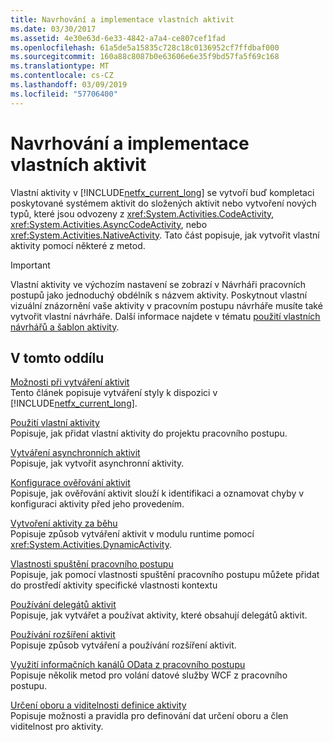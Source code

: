 ```yaml
---
title: Navrhování a implementace vlastních aktivit
ms.date: 03/30/2017
ms.assetid: 4e30e63d-6e33-4842-a7a4-ce807cef1fad
ms.openlocfilehash: 61a5de5a15835c728c18c0136952cf7ffdbaf000
ms.sourcegitcommit: 160a88c8087b0e63606e6e35f9bd57fa5f69c168
ms.translationtype: MT
ms.contentlocale: cs-CZ
ms.lasthandoff: 03/09/2019
ms.locfileid: "57706400"
---
```

# <a name="designing-and-implementing-custom-activities"></a>Navrhování a implementace vlastních aktivit
Vlastní aktivity v [!INCLUDE[netfx_current_long](../../../includes/netfx-current-long-md.md)] se vytvoří buď kompletaci poskytované systémem aktivit do složených aktivit nebo vytvoření nových typů, které jsou odvozeny z <xref:System.Activities.CodeActivity>, <xref:System.Activities.AsyncCodeActivity>, nebo <xref:System.Activities.NativeActivity>. Tato část popisuje, jak vytvořit vlastní aktivity pomocí některé z metod.  
  
> [!IMPORTANT]
>  Vlastní aktivity ve výchozím nastavení se zobrazí v Návrháři pracovních postupů jako jednoduchý obdélník s názvem aktivity. Poskytnout vlastní vizuální znázornění vaše aktivity v pracovním postupu návrháře musíte také vytvořit vlastní návrháře. Další informace najdete v tématu [použití vlastních návrhářů a šablon aktivity](using-custom-activity-designers-and-templates.md).  
  
## <a name="in-this-section"></a>V tomto oddílu  
 [Možnosti při vytváření aktivit](activity-authoring-options-in-wf.md)  
 Tento článek popisuje vytváření styly k dispozici v [!INCLUDE[netfx_current_long](../../../includes/netfx-current-long-md.md)].  
  
 [Použití vlastní aktivity](using-a-custom-activity.md)  
 Popisuje, jak přidat vlastní aktivity do projektu pracovního postupu.  
  
  [Vytváření asynchronních aktivit](creating-asynchronous-activities-in-wf.md)  
 Popisuje, jak vytvořit asynchronní aktivity.  
  
 [Konfigurace ověřování aktivit](configuring-activity-validation.md)  
 Popisuje, jak ověřování aktivit slouží k identifikaci a oznamovat chyby v konfiguraci aktivity před jeho provedením.  
  
 [Vytvoření aktivity za běhu](creating-an-activity-at-runtime-with-dynamicactivity.md)  
 Popisuje způsob vytváření aktivit v modulu runtime pomocí <xref:System.Activities.DynamicActivity>.  
  
 [Vlastnosti spuštění pracovního postupu](workflow-execution-properties.md)  
 Popisuje, jak pomocí vlastnosti spuštění pracovního postupu můžete přidat do prostředí aktivity specifické vlastnosti kontextu  
  
 [Používání delegátů aktivit](using-activity-delegates.md)  
 Popisuje, jak vytvářet a používat aktivity, které obsahují delegátů aktivit.
  
 [Používání rozšíření aktivit](using-activity-extensions.md)  
 Popisuje způsob vytváření a používání rozšíření aktivit.  
  
 [Využití informačních kanálů OData z pracovního postupu](consuming-odata-feeds-from-a-workflow.md)  
 Popisuje několik metod pro volání datové služby WCF z pracovního postupu.  
  
 [Určení oboru a viditelnosti definice aktivity](activity-definition-scoping-and-visibility.md)  
 Popisuje možnosti a pravidla pro definování dat určení oboru a člen viditelnost pro aktivity.
